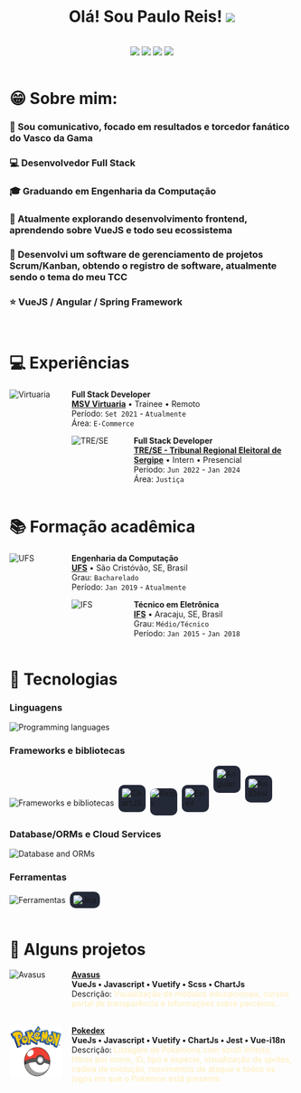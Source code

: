 
<div align="center">
   <h1>
    Olá! Sou Paulo Reis!
    <img src="https://media.giphy.com/media/hvRJCLFzcasrR4ia7z/giphy.gif" width="30px"/>
  </h1>
  &nbsp;
  &nbsp;
    <div align="center"> 
    <a href="https://www.linkedin.com/in/paauloedu" target="_blank"><img src="https://img.shields.io/badge/-LinkedIn-%230077B5?style=for-the-badge&logo=linkedin&logoColor=white" target="_blank"></a>  
    <a href = "mailto:pauloinfba@gmail.com"><img src="https://img.shields.io/badge/Gmail-D14836?style=for-the-badge&logo=gmail&logoColor=white" target="_blank"></a>
    <a href="https://www.behance.net/paulo-reis" target="_blank"><img src="https://img.shields.io/badge/-Behance-blue?style=for-the-badge&logo=behance&logoColor=white" target="_blank"></a>
    <a href="https://instagram.com/paaulo_edu" target="_blank"><img src="https://img.shields.io/badge/-Instagram-%23E4405F?style=for-the-badge&logo=instagram&logoColor=white" target="_blank"></a>
  </div>
</div>
&nbsp;
&nbsp;


# **😁 Sobre mim:**
### 💢 Sou comunicativo, focado em resultados e torcedor fanático do Vasco da Gama
### 💻 Desenvolvedor Full Stack 
### 🎓 Graduando em Engenharia da Computação
### 🌱 Atualmente explorando desenvolvimento frontend, aprendendo sobre VueJS e todo seu ecossistema
### 🚀 Desenvolvi um software de gerenciamento de projetos Scrum/Kanban, obtendo o registro de software, atualmente sendo o tema do meu TCC
### ⭐ VueJS / Angular / Spring Framework 
&nbsp;
&nbsp;

# **💻 Experiências**

[<img align="left" height="94px" width="94px" alt="Virtuaria" style="margin-right:1rem;" src="https://media.licdn.com/dms/image/D4D0BAQHpAThMcIdvKg/company-logo_200_200/0/1688147499000?e=1726099200&v=beta&t=Aq_pzawkNxqr0tIMFmdaGT0pX9lxumyS8FC5b9lGCEo">](https://virtuaria.com.br)

**Full Stack Developer** \
[**MSV Virtuaria**](https://virtuaria.com.br) • Trainee • Remoto \
Período: `Set 2021` - `Atualmente` \
Área: `E-Commerce`
<br/>

[<img align="left" height="94px" width="94px" alt="TRE/SE" style="margin-right:1rem;" src="https://media.licdn.com/dms/image/C4E0BAQG7u_Ryoi3Zpw/company-logo_200_200/0/1634838932042/tribunal_regional_eleitoral_do_maranho_logo?e=1726099200&v=beta&t=3vy1C1P4TXISqzGAu8jikxuLLNg2GgukxRrKJkv2UXo"/>](https://www.tre-se.jus.br)

**Full Stack Developer** \
[**TRE/SE - Tribunal Regional Eleitoral de Sergipe**](https://www.tre-se.jus.br) • Intern • Presencial \
Período: `Jun 2022` - `Jan 2024` \
Área: `Justiça`
<br/>
&nbsp;
&nbsp;

# **📚 Formação acadêmica**

[<img align="left" height="94px" width="94px" alt="UFS" style="margin-right:1rem;" src="https://media.licdn.com/dms/image/C4D0BAQH08iHOke9D6w/company-logo_200_200/0/1674584817167/universidade_federal_de_sergipe_logo?e=1726099200&v=beta&t=EG6tLnL6l1g6FkivRt7OMOoAglRrpbdfFoSBnW6H1W4"/>](https://ufs.br)

**Engenharia da Computação** \
[**UFS**](https://ufs.br) • São Cristóvão, SE, Brasil \
Grau: `Bacharelado` \
Período: `Jan 2019` - `Atualmente`
<br/>

[<img align="left" height="94px" width="94px" alt="IFS" style="margin-right:1rem;" src="https://media.licdn.com/dms/image/D4E0BAQEW1pUFDiXwyA/company-logo_200_200/0/1695899710112/ifs_instituto_federal_de_sergipe_logo?e=1726099200&v=beta&t=tDMvdfOE6fIOrNKTgvnagawx1qRVjVK2yLmqsa_SS_c"/>](http://ifs.edu.br)

**Técnico em Eletrônica** \
[**IFS**](http://ifs.edu.br) • Aracaju, SE, Brasil \
Grau: `Médio/Técnico` \
Período: `Jan 2015` - `Jan 2018`
<br/>
&nbsp;
&nbsp;

# 🚀 Tecnologias 

### Linguagens

<img src="https://skillicons.dev/icons?i=js,ts,html,css,sass,java,c,php" alt="Programming languages" />
   
### Frameworks e bibliotecas

<p>
  <img src="https://skillicons.dev/icons?i=vue,angular,vuetify,spring,tailwind,wordpress,jest" alt="Frameworks e bibliotecas" />
  <img style="display:inline-block; background:#242938 !important; border-radius: 10px; margin-left: 4px; padding: 6px;" height="36" width="36" src="https://avatars.githubusercontent.com/u/10342521?s=200&v=4" alt="ChartJS"/>
  <img style="display:inline-block; background:#242938; border-radius: 10px; margin-left: 4px;" height="48" width="48" src="https://cdn.jsdelivr.net/gh/devicons/devicon@latest/icons/axios/axios-plain.svg" alt="Axios" />
  <img style="display:inline-block; background:#242938; border-radius: 10px; margin-left: 4px; padding: 6px;" height="36" width="36" src="https://cdn.jsdelivr.net/gh/devicons/devicon@latest/icons/eslint/eslint-original.svg" alt="Eslint" />
  <img style="display:inline-block; background:#242938; border-radius: 10px; margin-left: 4px; padding: 6px;" height="36" width="36" src="https://cdn.jsdelivr.net/gh/devicons/devicon@latest/icons/angularmaterial/angularmaterial-original.svg" alt="Angular Material" />
  <img style="display:inline-block; background:#242938; border-radius: 10px; margin-left: 4px; padding: 6px;" height="36" width="36" src="https://cdn.jsdelivr.net/gh/devicons/devicon@latest/icons/antdesign/antdesign-original.svg" alt="AntDesign"/>
</p>

### Database/ORMs e Cloud Services

<img src="https://skillicons.dev/icons?i=postgresql,mysql,prisma,firebase,aws,vercel,heroku" alt="Database and ORMs" />

### Ferramentas

<img src="https://skillicons.dev/icons?i=git,github,gitlab,bitbucket,npm,vscode,figma,nodejs,githubactions,docker" alt="Ferramentas" />
<img style="background:#242938; border-radius: 10px; margin-left: 4px; padding: 6px;" height="36" width="36" src="https://cdn.jsdelivr.net/gh/devicons/devicon@latest/icons/jira/jira-original.svg" alt="Jira" />
<br/>
&nbsp;
&nbsp;

# **🔗 Alguns projetos**

[<img align="left" height="94px" width="94px" alt="Avasus" style="margin-right:1rem;" src="https://media.licdn.com/dms/image/D560BAQGqCHl2jDxV2w/company-logo_200_200/0/1667846835018/laishuol_logo?e=1726099200&v=beta&t=Pri-SC76gigfSrXU9U7q8OUIvYZ1C16KzWEN4DsnNfo"/>](https://avasus-theta.vercel.app)

[**Avasus**](https://avasus-theta.vercel.app) \
**VueJs • Javascript • Vuetify • Scss • ChartJs** \
Descrição: <span style="color:#ffe8a0c4;">Visualização de módulos educacionais, cursos, portal de transparência e informações sobre parceiros.</span> \
<br/>

[<img align="left" height="94px" width="94px" alt="Pokemon" style="margin-right:1rem; background:white;" src="https://raw.githubusercontent.com/paauloedu/pokedex-vuejs/main/src/assets/img/logo.png"/>](https://pokedex-vuejs-tau.vercel.app)

[**Pokedex**](https://pokedex-vuejs-tau.vercel.app) \
**VueJs • Javascript • Vuetify • ChartJs • Jest • Vue-i18n** \
Descrição: <span style="color:#ffe8a0c4;">Listagem de Pokémons com scroll infinito, filtros por nome, ID, tipo e espécie, visualização de sprites, cadeia de evolução, movimentos de ataque e todos os jogos em que o Pokémon está presente.</span> \
<br/>
&nbsp;
&nbsp;
